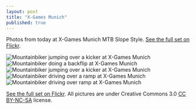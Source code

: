 ```yaml
---
layout: post
title: "X-Games Munich"
published: true
---
```


Photos from today at X-Games Munich MTB Slope Style. [See the full set on Flickr](http://www.flickr.com/photos/smooth-graphics/sets/72157634415652660/).

![Mountainbiker jumping over a kicker at X-Games Munich](http://farm8.staticflickr.com/7327/9178612360_8bfc0f26b0_b.jpg)
![Mountainbiker doing a backflip at X-Games Munich](http://farm4.staticflickr.com/3773/9176439077_9fd0f64856_b.jpg)
![Mountainbiker jumping over a kicker at X-Games Munich](http://farm3.staticflickr.com/2838/9176458225_bd79bf4fe7_b.jpg)
![Mountainbiker driving over a ramp at X-Games Munich](http://farm4.staticflickr.com/3672/9176454283_72dd0e0df6_b.jpg)
![Mountainbiker driving over ramp at X-Games Munich](http://farm4.staticflickr.com/3785/9176385439_fe6f8b33fa_b.jpg)

[See the full set on Flickr](http://www.flickr.com/photos/smooth-graphics/sets/72157634415652660/). All pictures are under Creative Commons 3.0 [CC BY-NC-SA](http://creativecommons.org/licenses/by-nc-sa/3.0/) license.
